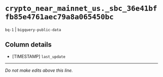 # `crypto_near_mainnet_us._sbc_36e41bffb85e4761aec79a8a065450bc`
`bq-1` | `bigquery-public-data`

## Column details
* [TIMESTAMP] `last_update`

-------------------------------------------------------------------------------
*Do not make edits above this line.*
